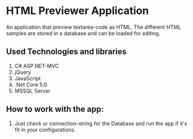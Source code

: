 # HTML Previewer Application

An application that preview textarea-code as HTML. The different HTML samples are stored in a database and can be loaded for editing.

## Used Technologies and libraries

1. C# ASP.NET-MVC
1. jQuery
2. JavaScript
3. .Net Core 5.0
4. MSSQL Server

## How to work with the app:

1. Just check ur connection-string for the Database and run the app if it's fit in your configurations.
